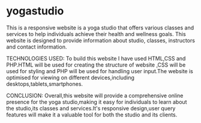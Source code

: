 # yogastudio
This is a responsive website is a yoga studio that offers various classes and services to help individuals achieve their health and wellness goals. This website is designed to provide information about studio, classes, instructors and contact information.

 TECHNOLOGIES USED:
To build this website I have used HTML,CSS and PHP.HTML will be used for creating the structure of website ,CSS will be used for styling and PHP will be used for handling user input.The website is optimised for viewing on different devices,including desktops,tablets,smartphones.
  
  CONCLUSION:
  Overall,this website will provide a comprehensive online presence for the yoga studio,making it easy for individuals to learn about the studio,its classes and services.It's responsive design,user query features will make it a valuable tool for both the studio and its clients.
